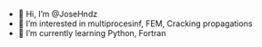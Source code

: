 - 👋 Hi, I’m @JoseHndz
- 👀 I’m interested in multiprocesinf, FEM, Cracking propagations
- 🌱 I’m currently learning Python, Fortran


<!---
JoseHndz/JoseHndz is a ✨ special ✨ repository because its `README.md` (this file) appears on your GitHub profile.
You can click the Preview link to take a look at your changes.
--->
